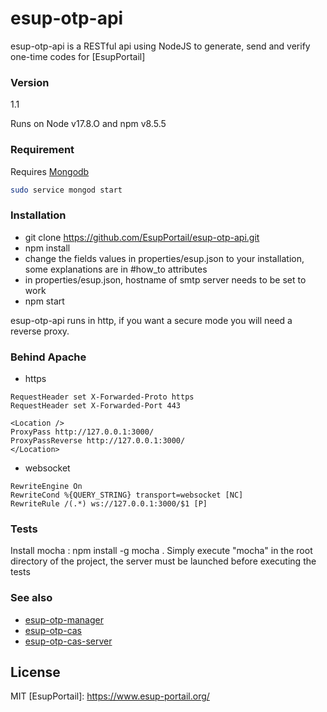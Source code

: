 # esup-otp-api

esup-otp-api is a RESTful api using NodeJS to generate, send and verify one-time codes for [EsupPortail]

### Version
1.1

Runs on Node v17.8.O and npm v8.5.5

### Requirement

Requires [Mongodb](https://docs.mongodb.com/manual/tutorial/install-mongodb-on-ubuntu)

```bash
sudo service mongod start
```

### Installation
- git clone https://github.com/EsupPortail/esup-otp-api.git
- npm install
- change the fields values in properties/esup.json to your installation, some explanations are in #how_to attributes
- in properties/esup.json, hostname of smtp server needs to be set to work
- npm start

esup-otp-api runs in http, if you want a secure mode you will need a reverse proxy.

### Behind Apache
- https 

```
RequestHeader set X-Forwarded-Proto https
RequestHeader set X-Forwarded-Port 443

<Location />
ProxyPass http://127.0.0.1:3000/
ProxyPassReverse http://127.0.0.1:3000/
</Location>
```

- websocket

```
RewriteEngine On
RewriteCond %{QUERY_STRING} transport=websocket [NC]
RewriteRule /(.*) ws://127.0.0.1:3000/$1 [P]
```

### Tests
Install mocha : npm install -g mocha .
Simply execute "mocha" in the root directory of the project, the server must be launched before executing the tests


### See also
- [esup-otp-manager](https://github.com/EsupPortail/esup-otp-manager)
- [esup-otp-cas](https://github.com/EsupPortail/esup-otp-cas)
- [esup-otp-cas-server](https://github.com/EsupPortail/esup-otp-cas-server)

License
----

MIT
   [EsupPortail]: <https://www.esup-portail.org/>
